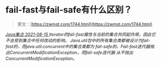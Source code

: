 <!--yml
category: 未分类
date: 0001-01-01 00:00:00
-->

# fail-fast与fail-safe有什么区别？

> 原文：[https://zwmst.com/1744.html](https://zwmst.com/1744.html)

   [ *Java集合* ](https://zwmst.com/java%e9%9b%86%e5%90%88)*[ <time datetime="2021-08-15T16:22:19+08:00"> 2021-08-15 </time> ](https://zwmst.com/1744.html)  Iterator的fail-fast属性与当前的集合共同起作用，因此它不会受到集合中任何改动的影响。 Java.util包中的所有集合类都被设计为fail-fast的，而java.util.concurrent中的集合类都为 fail-safe的。Fail-fast迭代器抛出ConcurrentModificationException，而fail-safe迭代器 从不抛出ConcurrentModificationException。*